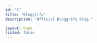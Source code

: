 ```yaml
---
id: "1"
title: "Bloggrify"
description: "Official Bloggrify blog."

layout: home
listed: false
---
```

